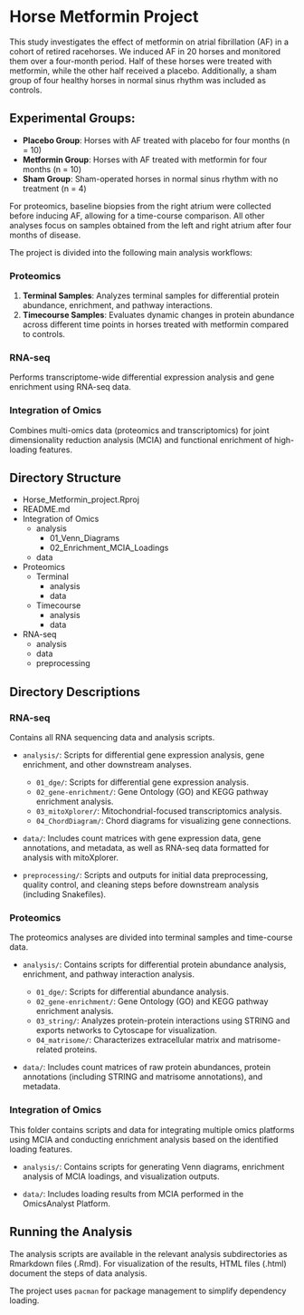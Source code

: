 # Horse Metformin Project

This study investigates the effect of metformin on atrial fibrillation (AF) in a cohort of retired racehorses. We induced AF in 20 horses and monitored them over a four-month period. Half of these horses were treated with metformin, while the other half received a placebo. Additionally, a sham group of four healthy horses in normal sinus rhythm was included as controls.

## Experimental Groups:
- **Placebo Group**: Horses with AF treated with placebo for four months (n = 10)
- **Metformin Group**: Horses with AF treated with metformin for four months (n = 10)
- **Sham Group**: Sham-operated horses in normal sinus rhythm with no treatment (n = 4)

For proteomics, baseline biopsies from the right atrium were collected before inducing AF, allowing for a time-course comparison. All other analyses focus on samples obtained from the left and right atrium after four months of disease.

The project is divided into the following main analysis workflows:

### Proteomics
1. **Terminal Samples**: Analyzes terminal samples for differential protein abundance, enrichment, and pathway interactions.
2. **Timecourse Samples**: Evaluates dynamic changes in protein abundance across different time points in horses treated with metformin compared to controls.

### RNA-seq
Performs transcriptome-wide differential expression analysis and gene enrichment using RNA-seq data.

### Integration of Omics
Combines multi-omics data (proteomics and transcriptomics) for joint dimensionality reduction analysis (MCIA) and functional enrichment of high-loading features.

## Directory Structure
- Horse_Metformin_project.Rproj
- README.md
- Integration of Omics
  - analysis
    - 01_Venn_Diagrams
    - 02_Enrichment_MCIA_Loadings
  - data
- Proteomics
  - Terminal
    - analysis
    - data
  - Timecourse
    - analysis
    - data
- RNA-seq
  - analysis
  - data
  - preprocessing
## Directory Descriptions

### RNA-seq
Contains all RNA sequencing data and analysis scripts.

- `analysis/`: Scripts for differential gene expression analysis, gene enrichment, and other downstream analyses.
  - `01_dge/`: Scripts for differential gene expression analysis.
  - `02_gene-enrichment/`: Gene Ontology (GO) and KEGG pathway enrichment analysis.
  - `03_mitoXplorer/`: Mitochondrial-focused transcriptomics analysis.
  - `04_ChordDiagram/`: Chord diagrams for visualizing gene connections.

- `data/`: Includes count matrices with gene expression data, gene annotations, and metadata, as well as RNA-seq data formatted for analysis with mitoXplorer.

- `preprocessing/`: Scripts and outputs for initial data preprocessing, quality control, and cleaning steps before downstream analysis (including Snakefiles).

### Proteomics
The proteomics analyses are divided into terminal samples and time-course data.

- `analysis/`: Contains scripts for differential protein abundance analysis, enrichment, and pathway interaction analysis.
  - `01_dge/`: Scripts for differential abundance analysis.
  - `02_gene-enrichment/`: Gene Ontology (GO) and KEGG pathway enrichment analysis.
  - `03_string/`: Analyzes protein-protein interactions using STRING and exports networks to Cytoscape for visualization.
  - `04_matrisome/`: Characterizes extracellular matrix and matrisome-related proteins.

- `data/`: Includes count matrices of raw protein abundances, protein annotations (including STRING and matrisome annotations), and metadata.

### Integration of Omics
This folder contains scripts and data for integrating multiple omics platforms using MCIA and conducting enrichment analysis based on the identified loading features.

- `analysis/`: Contains scripts for generating Venn diagrams, enrichment analysis of MCIA loadings, and visualization outputs.

- `data/`: Includes loading results from MCIA performed in the OmicsAnalyst Platform.

## Running the Analysis
The analysis scripts are available in the relevant analysis subdirectories as Rmarkdown files (.Rmd). For visualization of the results, HTML files (.html) document the steps of data analysis.

The project uses `pacman` for package management to simplify dependency loading.
